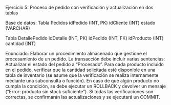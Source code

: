 Ejercicio 5: Proceso de pedido con verificación y actualización en dos tablas

Base de datos:
Tabla Pedidos
idPedido (INT, PK)
idCliente (INT)
estado (VARCHAR)

Tabla DetallePedido
idDetalle (INT, PK)
idPedido (INT, FK)
idProducto (INT)
cantidad (INT)

Enunciado:
Elaborar un procedimiento almacenado que gestione el procesamiento de un pedido. La transacción debe incluir varias sentencias:
Actualizar el estado del pedido a “Procesado”.
Para cada producto incluido en el pedido, verificar que la cantidad solicitada esté disponible en una tabla de inventario (se asume que la verificación se realiza internamente mediante una subconsulta o función).
En caso de que algún producto no cumpla la condición, se debe ejecutar un ROLLBACK y devolver un mensaje (“Error: producto sin stock suficiente”).
Si todas las verificaciones son correctas, se confirmarán las actualizaciones y se ejecutará un COMMIT.
